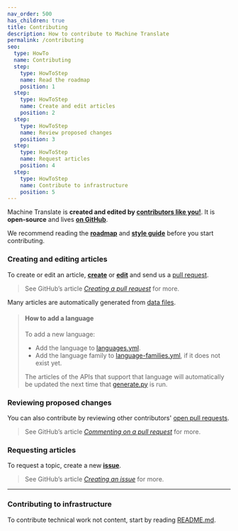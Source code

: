 ```yaml
---
nav_order: 500
has_children: true
title: Contributing
description: How to contribute to Machine Translate
permalink: /contributing
seo:
  type: HowTo
  name: Contributing
  step:
    type: HowToStep
    name: Read the roadmap
    position: 1
  step:
    type: HowToStep
    name: Create and edit articles
    position: 2
  step:
    type: HowToStep
    name: Review proposed changes
    position: 3
  step:
    type: HowToStep
    name: Request articles
    position: 4
  step:
    type: HowToStep
    name: Contribute to infrastructure
    position: 5
---
```


Machine Translate is **created and edited by [contributors like you!](contributing/contributors.md)**.
It is **open-source** and lives [**on GitHub**](https://github.com/machinetranslate/machinetranslate.org).

We recommend reading the [**roadmap**](/roadmap.md) and [**style guide**](contributing/style.md) before you start contributing.

### Creating and editing articles

To create or edit an article, [**create**](https://github.com/machinetranslate/machinetranslate.org/new/master) or [**edit**](https://github.com/machinetranslate/machinetranslate.org) and send us a [pull request](https://github.com/machinetranslate/machinetranslate.org/pulls?q=is%3Apr).

> See GitHub’s article [*Creating a pull request*](https://docs.github.com/en/pull-requests/collaborating-with-pull-requests/proposing-changes-to-your-work-with-pull-requests/creating-a-pull-request#creating-the-pull-request) for more.

Many articles are automatically generated from [data files](https://github.com/machinetranslate/machinetranslate.org/tree/master/_data).

> #### How to add a language
> To add a new language:
> - Add the language to [languages.yml](https://github.com/machinetranslate/machinetranslate.org/blob/master/_data/languages.yml).
> - Add the language family to [language-families.yml](https://github.com/machinetranslate/machinetranslate.org/blob/master/_data/language-families.yml), if it does not exist yet.
>
> The articles of the APIs that support that language will automatically be updated the next time that [generate.py](https://github.com/machinetranslate/machinetranslate.org/blob/master/generate.py) is run.

### Reviewing proposed changes

You can also contribute by reviewing other contributors' [open pull requests](https://github.com/machinetranslate/machinetranslate.org/pulls?q=is%3Aopen+is%3Apr).

> See GitHub’s article [*Commenting on a pull request*](https://docs.github.com/en/pull-requests/collaborating-with-pull-requests/reviewing-changes-in-pull-requests/commenting-on-a-pull-request ) for more.

### Requesting articles

To request a topic, create a new [**issue**](https://github.com/machinetranslate/machinetranslate.org/issues).

> See GitHub’s article [*Creating an issue*](https://docs.github.com/en/issues/tracking-your-work-with-issues/creating-an-issue#creating-an-issue-from-a-repository) for more.

---

### Contributing to infrastructure

To contribute technical work not content, start by reading [README.md](https://github.com/machinetranslate/machinetranslate.org/blob/master/README.md).
